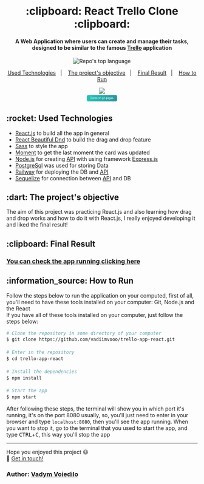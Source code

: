 <h1 align="center">
  :clipboard: React Trello Clone :clipboard:
</h1>

<h4 align="center">
  A Web Application where users can create and manage their tasks, designed to be similar to the famous <a href="https://trello.com">Trello</a> application
</h4>

<p align="center">
  <img alt="Repo's top language" src="https://img.shields.io/static/v1?label=Main%20technology&message=React.js&style=for-the-badge&color=24B36B&labelColor=000000">
</p>

<p align="center">
  <a href="#technologies">Used Technologies</a>&nbsp;&nbsp;&nbsp;|&nbsp;&nbsp;&nbsp;
  <a href="#objective">The project's objective</a>&nbsp;&nbsp;&nbsp;|&nbsp;&nbsp;&nbsp;
  <a href="#final-result">Final Result</a>&nbsp;&nbsp;&nbsp;|&nbsp;&nbsp;&nbsp;
  <a href="#how-to-use">How to Run</a>
</p>

<p align="center">
  <img width="750" src="https://prnt.sc/bDgVeo4ts5ww" /> <br>
  <a href="https://vadiimvooo.github.io/trello-app-react/" target="_blank">
    <img alt="Demo on GH Pages" width="80" src="./photos/gh-pages-link.png">
  </a>
</p>

<h2 id="techonologies" name="technologies">
  :rocket: Used Technologies
</h2>

- [React.js](https://react.dev/) to build all the app in general
- [React Beautiful Dnd](https://github.com/atlassian/react-beautiful-dnd) to build the drag and drop feature
- [Sass](https://sass-lang.com/) to style the app
- [Moment](https://www.npmjs.com/package/moment) to get the last moment the card was updated
- [Node.js](https://nodejs.org/en) for creating [API](https://github.com/vadiimvooo/trello-clone-api) with using framework [Express.js](https://expressjs.com/)
- [PostgreSql](https://www.postgresql.org/) was used for storing Data
- [Railway](https://railway.app/) for deploying the DB and [API](https://github.com/vadiimvooo/trello-clone-api)
- [Sequelize](https://sequelize.org/) for connection between [API](https://github.com/vadiimvooo/trello-clone-api) and DB



<h2 id="objective" name="objective">
  :dart: The project's objective
</h2>

The aim of this project was practicing React.js and also learning how drag and drop works and how to do it with React.js, I really enjoyed developing it and liked the final result!

<h2 id="final-result" name="final-result">
  :clipboard: Final Result
</h2>

### [You can check the app running clicking here](https://vadiimvooo.github.io/trello-app-react/)

<h2 id="how-to-use" name="how-to-use">
  :information_source: How to Run
</h2>

Follow the steps below to run the application on your computed, first of all, you'll need to have these tools installed on your computer: Git, Node.js and the React<br>
If you have all of these tools installed on your computer, just follow the steps below:

```bash
# Clone the repository in some directory of your computer
$ git clone https://github.com/vadiimvooo/trello-app-react.git

# Enter in the repository
$ cd trello-app-react

# Install the dependencies
$ npm install

# Start the app
$ npm start
```

After following these steps, the terminal will show you in which port it's running, it's on the port 8080 usually, so, you'll just need to enter in your browser and
type `localhost:8080`, then you'll see the app running. When you want to stop it, go to the terminal that you used to start the app, and type <kbd>CTRL</kbd>+<kbd>C</kbd>,
this way you'll stop the app

---

Hope you enjoyed this project :smiley:<br>
:wave: [Get in touch!](https://www.linkedin.com/in/vadym-voiedilo-131283264/)

### Author: [Vadym Voiedilo](https://www.linkedin.com/in/vadym-voiedilo-131283264/)